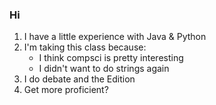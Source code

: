 ### Hi 

1.  I have a little experience with Java & Python
2.  I'm taking this class because:
    - I think compsci is pretty interesting
    - I didn't want to do strings again
3. I do debate and the Edition
4. Get more proficient? 

